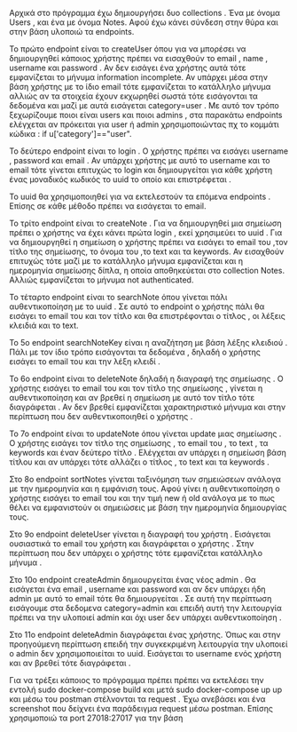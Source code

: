 Αρχικά στο πρόγραμμα έχω δημιουργήσει δυο collections . Ένα με όνομα Users , και ένα με όνομα Notes. Αφού έχω κάνει σύνδεση στην θύρα και στην βάση υλοποιώ τα endpoints.

Το πρώτο endpoint είναι το createUser όπου για να μπορέσει να δημιουργηθεί κάποιος χρήστης πρέπει να εισαχθούν το email , name , username και password . Αν δεν εισάγει ένα χρήστης αυτά τότε εμφανίζεται το μήνυμα information incomplete. Αν υπάρχει μέσα στην βάση χρήστης με το ίδιο email τότε εμφανίζεται το κατάλληλο μήνυμα αλλιώς αν τα στοιχεία έχουν εκχωρηθεί σωστά τότε εισάγονται τα δεδομένα και μαζί με αυτά εισάγεται category=user . Με αυτό τον τρόπο ξεχωρίζουμε ποιοι είναι users και ποιοι admins , στα παρακάτω endpoints ελέγχεται αν πρόκειται για user ή admin χρησιμοποιώντας  πχ το κομμάτι κώδικα : if u['category']=="user".

Το δεύτερο endpoint είναι το login . Ο χρήστης πρέπει να εισάγει username , password και email . Αν υπάρχει χρήστης με αυτό το username και το email τότε γίνεται επιτυχώς το login και δημιουργείται για κάθε χρήστη ένας μοναδικός κωδικός το uuid το οποίο και επιστρέφεται .

Το uuid θα χρησιμοποιηθεί για να εκτελεστούν τα επόμενα endpoints . Επίσης σε κάθε μέθοδο πρέπει να εισάγεται το email.

Το τρίτο endpoint είναι το createNote . Για να δημιουργηθεί μια σημείωση πρέπει ο χρήστης να έχει κάνει πρώτα login , εκεί χρησιμεύει το uuid . Για να δημιουργηθεί η σημείωση ο χρήστης πρέπει να εισάγει το email του ,τον τίτλο της σημείωσης, το όνομα του ,το text και τα keywords. Αν εισαχθούν επιτυχώς τότε μαζί με το κατάλληλο μήνυμα εμφανίζεται και η ημερομηνία σημείωσης δίπλα, η οποία αποθηκεύεται στο collection Notes. Αλλιώς εμφανίζεται το μήνυμα not authenticated.

To τέταρτο endpoint είναι το searchNote όπου γίνεται πάλι αυθεντικοποίηση με το uuid . Σε αυτό το endpoint ο χρήστης πάλι θα εισάγει το email του και τον τίτλο και θα επιστρέφονται ο τίτλος , οι λέξεις κλειδιά και το text.

Το 5ο endpoint searchNoteKey είναι η αναζήτηση με βάση λέξης κλειδιού . Πάλι με τον ίδιο τρόπο εισάγονται τα δεδομένα , δηλαδή ο χρήστης εισάγει το email του και την λέξη κλειδί .

Το 6ο  endpoint είναι  το deleteNote δηλαδή η διαγραφή της σημείωσης . Ο χρήστης εισάγει το email του και τον τίτλο της σημείωσης , γίνεται η αυθεντικοποίηση και αν βρεθεί η σημείωση με αυτό  τον τίτλο τότε διαγράφεται . Αν δεν βρεθεί εμφανίζεται χαρακτηριστικό μήνυμα και στην περίπτωση που δεν αυθεντικοποιηθεί ο χρήστης .

Το 7ο endpoint είναι το updateNote όπου γίνεται update μιας σημείωσης . Ο χρήστης εισάγει τον τίτλο της σημείωσης , το email του , το text , τα keywords και έναν δεύτερο τίτλο . Ελέγχεται αν υπάρχει η σημείωση βάση τίτλου και αν υπάρχει τότε αλλάζει ο τίτλος , το text και τα keywords .

Στο 8ο endpoint sortNotes γίνεται ταξινόμηση των σημειώσεων ανάλογα με την ημερομηνία και η εμφάνιση τους. Αφού γίνει η αυθεντικοποίηση ο χρήστης εισάγει το email του και την τιμή new ή old ανάλογα με το πως θέλει να εμφανιστούν οι σημειώσεις με βάση την ημερομηνία δημιουργίας τους.

Στο 9ο endpoint deleteUser γίνεται η διαγραφή του χρήστη . Εισάγεται ουσιαστικά το email του χρήστη και διαγράφεται ο χρήστης . Στην περίπτωση που δεν υπάρχει ο χρήστης τότε εμφανίζεται κατάλληλο μήνυμα .

Στο 10ο endpoint createAdmin δημιουργείται ένας νέος admin . Θα εισάγεται ένα email , username και password και αν δεν υπάρχει ήδη admin με αυτό το email τότε θα δημιουργείται . Σε αυτή την περίπτωση εισάγουμε στα δεδομενα category=admin και επειδή αυτή την λειτουργία πρέπει να την υλοποιεί admin και όχι user δεν υπάρχει αυθεντικοποίηση .

Στο 11ο endpoint deleteAdmin διαγράφεται ένας χρήστης. Όπως και στην προηγούμενη περίπτωση επειδή την συγκεκριμένη λειτουργία την υλοποιεί ο admin δεν χρησιμοποιείται το uuid. Εισάγεται το username ενός χρήστη και αν βρεθεί τότε διαγράφεται .

Για να τρέξει κάποιος το πρόγραμμα πρέπει πρέπει να εκτελέσει την εντολή sudo docker-compose build και μετά sudo docker-compose up up και μέσω του postman στέλνονται τα request .
Έχω ανεβάσει και ένα screenshot που δείχνει ένα παράδειγμα request μέσω postman.
Επίσης χρησιμοποιώ τα port 27018:27017 για την βάση 

